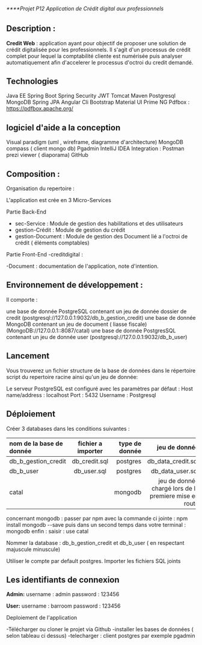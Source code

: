 ###### ****Projet P12 Application de Crédit digital aux professionnels


Description : 
-------------------
**Credit Web** : application ayant pour objectif de proposer une solution de crédit digitalisée pour les professionnels.
Il s'agit d'un processus de crédit complet pour lequel la comptabilité cliente est numérisée puis analyser automatiquement afin 
d'accelerer le processus d'octroi du credit demandé.


Technologies
-------------------

Java EE
Spring Boot
Spring Security
JWT 
Tomcat 
Maven
Postgresql
MongoDB
Spring JPA
Angular Cli
Bootstrap
Material UI
Prime NG
Pdfbox : https://pdfbox.apache.org/


logiciel d'aide a la conception 
-------------------
Visual paradigm (uml , wireframe, diagramme d'architecture)
MongoDB compass ( client mongo db)
Pgadmin
IntelliJ IDEA
Integration : Postman
prezi viewer ( diaporama)
GitHub




Composition : 
-------------------
Organisation du repertoire :

L'application est crée en 3 Micro-Services

Partie Back-End
- sec-Service : Module de gestion des habilitations et des utilisateurs 
- gestion-Crédit : Module de gestion du crédit 
- gestion-Document : Module de gestion des Document lié a l'octroi de crédit ( éléments comptables)

Partie Front-End
-creditdigital : 

-Document : documentation de l'application, note d'intention.


Environnement de développement :
-------------------


Il comporte :

une base de donnée PostgreSQL contenant un jeu de donnée dossier de credit (postgresql://127.0.0.1:9032/db_b_gestion_credit)
une base de donnée MongoDB contenant un jeu de document ( liasse fiscale) (MongoDB://127.0.0.1::8087/catal)
une base de donnée PostgresSQL contenant un jeu de donnée user (postgresql://127.0.0.1:9032/db_b_user)


Lancement
-------------------

Vous trouverez un fichier structure de la base de données dans le répertoire script du repertoire racine  ainsi qu'un jeu de donnée:

Le serveur PostgreSQL est configuré avec les paramètres par défaut : Host name/address : localhost Port : 5432 Username : Postgresql 

Déploiement
-------------------

Créer 3 databases dans les conditions suivantes  :

| nom de la base de donnée       |     fichier a importer      |        type de donnée | jeu de donnée |
| :------------ | :-------------: | -------------: |-------------: |
| db_b_gestion_credit       |     db_credit.sql     |        postgres |db_data_credit.sql|
| db_b_user     |   db_user.sql    |      postgres | db_data_user.sql
| catal        |           |         mongodb | jeu de donnée chargé lors de la premiere mise en route |


concernant mongodb : passer par npm avec la commande ci jointe : npm install mongodb --save 
puis dans un second temps dans votre terminal : mongodb 
enfin : saisir : use catal

Nommer la database : db_b_gestion_credit et  db_b_user ( en respectant majuscule minuscule)

Utiliser le compte par default postgres. Importer les fichiers SQL joints


Les identifiants de connexion
-------------------

**Admin:** 
username : admin
password : 123456

**User:**
username : barroom
password : 123456

Deploiement de l'application 

-Télécharger ou cloner le projet via Github
-installer les bases de données ( selon tableau ci dessus)
-telecharger : client postgres par exemple pgadmin 


